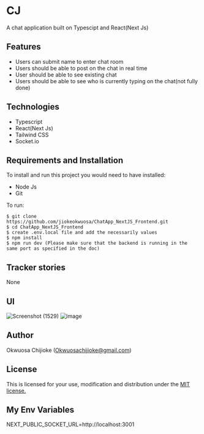 # CJ
A chat application built on Typescipt and React(Next Js)

## Features

- Users can submit name to enter chat room
- Users should be able to post on the chat in real time
- User should be able to see existing chat
- Users should be able to see who is currently typing on the chat(not fully done)

## Technologies

- Typescript
- React(Next Js)
- Tailwind CSS
- Socket.io


## Requirements and Installation

To install and run this project you would need to have installed:
- Node Js
- Git

To run:
```
$ git clone https://github.com/jiokeokwuosa/ChatApp_NextJS_Frontend.git
$ cd ChatApp_NextJS_Frontend
$ create .env.local file and add the necessarily values
$ npm install
$ npm run dev (Please make sure that the backend is running in the same port as specified in the doc)
```

## Tracker stories

None

## UI
![Screenshot (1529)](https://github.com/jiokeokwuosa/ChatApp_NextJS_Frontend/assets/33726993/ee3873dd-fcb9-41ef-b28c-474c2ffbaa4d)
![image](https://github.com/jiokeokwuosa/ChatApp_NextJS_Frontend/assets/33726993/efac98ee-8075-4a83-b91e-855d9aa7c5b0)



## Author

Okwuosa Chijioke (Okwuosachijioke@gmail.com)

## License

This is licensed for your use, modification and distribution under the [MIT license.](https://opensource.org/licenses/MIT)

## My Env Variables
NEXT_PUBLIC_SOCKET_URL=http://localhost:3001
